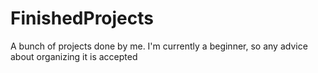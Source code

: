 # FinishedProjects
A bunch of projects done by me. I'm currently a beginner, so any advice about organizing it is accepted
